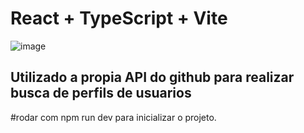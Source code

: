 # React + TypeScript + Vite

![image](https://github.com/marcosgontijo/github_projeto/assets/61912797/815db6ca-0ccc-4316-bf71-a4fda20fdec0)
<h2>Utilizado a propia API do github para realizar busca de perfils de usuarios</h2>
#rodar com npm run dev para inicializar o projeto.
